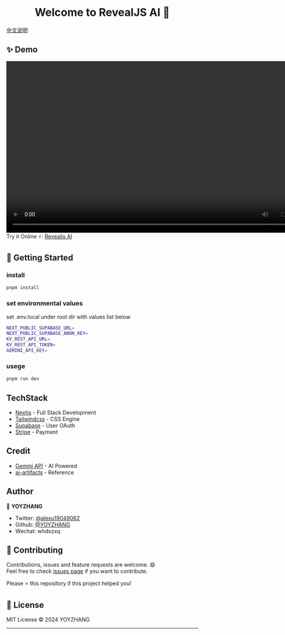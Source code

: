 <h1 align="center">Welcome to RevealJS AI 👋</h1>

[中文说明](/README_CN.md)

## ✨ Demo
<video src="./public/demo.mp4" width="800" height="450"></video>
Try it Online ⚡️:  [Revealjs AI](https://ppt.revealjs.online)

## 🚀 Getting Started

### install
```sh
pnpm install
```
### set environmental values
set .env.local under root dir with values list below
```sh
NEXT_PUBLIC_SUPABASE_URL=
NEXT_PUBLIC_SUPABASE_ANON_KEY=
KV_REST_API_URL=
KV_REST_API_TOKEN=
GEMINI_API_KEY=
```
### usege
```sh
pnpm run dev
```

## TechStack
- [Nextjs](https://nextjs.org/docs) - Full Stack Development
- [Tailwindcss](https://tailwindcss.com/) - CSS Engine
- [Supabase](https://supabase.com/) - User OAuth
- [Stripe](https://stripe.com/docs/development) - Payment

## Credit
- [Gemini API](https://gemini.google.com/app) - AI Powered
- [ai-artifacts](https://github.com/e2b-dev/ai-artifacts) - Reference

## Author
 👤 **YOYZHANG**

- Twitter: [@alexu19049062](https://twitter.com/alexuzhang19049062)
- Github: [@YOYZHANG](https://github.com/YOYZHANG)
- Wechat: whdxzxq

## 🤝 Contributing

Contributions, issues and feature requests are welcome. 😄<br />
Feel free to check [issues page](https://github.com/YOYZHANG/ai-ppt/issues) if you want to contribute.<br />

Please ⭐️ this repository if this project helped you!


## 📝 License
MIT License © 2024 YOYZHANG

---


